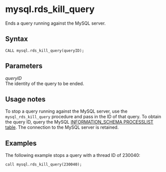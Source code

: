 # mysql\.rds\_kill\_query<a name="mysql_rds_kill_query"></a>

Ends a query running against the MySQL server\.

## Syntax<a name="mysql_rds_kill_query-syntax"></a>

 

```
CALL mysql.rds_kill_query(queryID);
```

## Parameters<a name="mysql_rds_kill_query-parameters"></a>

 *queryID*   
The identity of the query to be ended\.

## Usage notes<a name="mysql_rds_kill_query-usage-notes"></a>

To stop a query running against the MySQL server, use the `mysql_rds_kill_query` procedure and pass in the ID of that query\. To obtain the query ID, query the MySQL [INFORMATION\_SCHEMA PROCESSLIST table](https://dev.mysql.com/doc/refman/8.0/en/information-schema-processlist-table.html)\. The connection to the MySQL server is retained\. 

## Examples<a name="mysql_rds_kill_query-examples"></a>

The following example stops a query with a thread ID of 230040:

```
call mysql.rds_kill_query(230040);
```